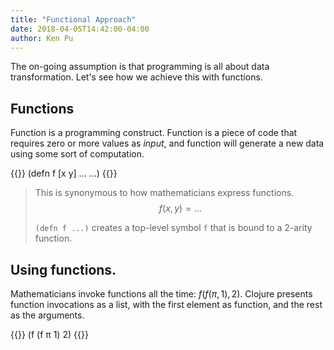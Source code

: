 ```yaml
---
title: "Functional Approach"
date: 2018-04-05T14:42:00-04:00
author: Ken Pu
---
```


The on-going assumption is that programming
is all about data transformation.  Let's
see how we achieve this with functions.

<!--more-->

## Functions

Function is a programming construct.  Function is a piece of code that 
requires zero or more values as _input_, and function will generate a new data
using some sort of computation.

{{<highlight clojure>}}
(defn f [x y]
  ...
  ...)
{{</highlight>}}

> This is synonymous to how mathematicians express
> functions.
> $$ f(x, y) = \dots $$
>
> `(defn f ...)` creates a top-level symbol `f` that is bound to
> a 2-arity function.

## Using functions.

Mathematicians invoke functions all the time: $f(f(\pi, 1), 2)$.
Clojure presents function invocations as a list, with the first element as
function, and the rest as the arguments.

{{<highlight clojure>}}
(f (f π 1) 2)
{{</highlight>}}
